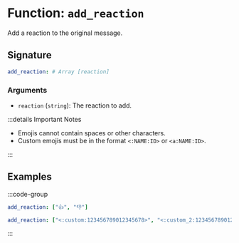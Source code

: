 # Function: `add_reaction`

Add a reaction to the original message.

## Signature

```yml
add_reaction: # Array [reaction]
```

### Arguments

- `reaction` (`string`): The reaction to add.

:::details Important Notes

- Emojis cannot contain spaces or other characters.
- Custom emojis must be in the format `<:NAME:ID>` or `<a:NAME:ID>`.

:::

## Examples

:::code-group

```yml [Unicode Emojis]
add_reaction: ["👍", "👎"]
```

```yml [Custom Emojis]
add_reaction: ["<:custom:123456789012345678>", "<:custom_2:123456789012345678>"]
```

:::

